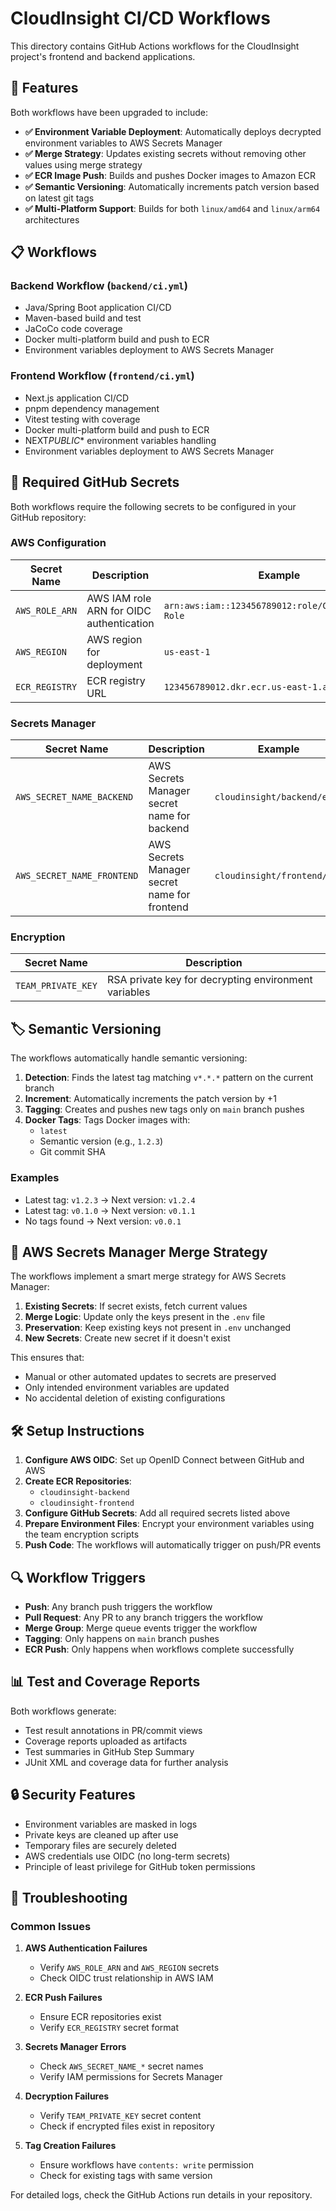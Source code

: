 # CloudInsight CI/CD Workflows

This directory contains GitHub Actions workflows for the CloudInsight project's frontend and backend applications.

## 🚀 Features

Both workflows have been upgraded to include:

- **✅ Environment Variable Deployment**: Automatically deploys decrypted environment variables to AWS Secrets Manager
- **✅ Merge Strategy**: Updates existing secrets without removing other values using merge strategy
- **✅ ECR Image Push**: Builds and pushes Docker images to Amazon ECR
- **✅ Semantic Versioning**: Automatically increments patch version based on latest git tags
- **✅ Multi-Platform Support**: Builds for both `linux/amd64` and `linux/arm64` architectures

## 📋 Workflows

### Backend Workflow (`backend/ci.yml`)

- Java/Spring Boot application CI/CD
- Maven-based build and test
- JaCoCo code coverage
- Docker multi-platform build and push to ECR
- Environment variables deployment to AWS Secrets Manager

### Frontend Workflow (`frontend/ci.yml`)

- Next.js application CI/CD
- pnpm dependency management
- Vitest testing with coverage
- Docker multi-platform build and push to ECR
- NEXT*PUBLIC*\* environment variables handling
- Environment variables deployment to AWS Secrets Manager

## 🔐 Required GitHub Secrets

Both workflows require the following secrets to be configured in your GitHub repository:

### AWS Configuration

| Secret Name    | Description                              | Example                                             |
| -------------- | ---------------------------------------- | --------------------------------------------------- |
| `AWS_ROLE_ARN` | AWS IAM role ARN for OIDC authentication | `arn:aws:iam::123456789012:role/GitHubActions-Role` |
| `AWS_REGION`   | AWS region for deployment                | `us-east-1`                                         |
| `ECR_REGISTRY` | ECR registry URL                         | `123456789012.dkr.ecr.us-east-1.amazonaws.com`      |

### Secrets Manager

| Secret Name                | Description                                  | Example                     |
| -------------------------- | -------------------------------------------- | --------------------------- |
| `AWS_SECRET_NAME_BACKEND`  | AWS Secrets Manager secret name for backend  | `cloudinsight/backend/env`  |
| `AWS_SECRET_NAME_FRONTEND` | AWS Secrets Manager secret name for frontend | `cloudinsight/frontend/env` |

### Encryption

| Secret Name        | Description                                          |
| ------------------ | ---------------------------------------------------- |
| `TEAM_PRIVATE_KEY` | RSA private key for decrypting environment variables |

## 🏷️ Semantic Versioning

The workflows automatically handle semantic versioning:

1. **Detection**: Finds the latest tag matching `v*.*.*` pattern on the current branch
2. **Increment**: Automatically increments the patch version by +1
3. **Tagging**: Creates and pushes new tags only on `main` branch pushes
4. **Docker Tags**: Tags Docker images with:
   - `latest`
   - Semantic version (e.g., `1.2.3`)
   - Git commit SHA

### Examples

- Latest tag: `v1.2.3` → Next version: `v1.2.4`
- Latest tag: `v0.1.0` → Next version: `v0.1.1`
- No tags found → Next version: `v0.0.1`

## 🔄 AWS Secrets Manager Merge Strategy

The workflows implement a smart merge strategy for AWS Secrets Manager:

1. **Existing Secrets**: If secret exists, fetch current values
2. **Merge Logic**: Update only the keys present in the `.env` file
3. **Preservation**: Keep existing keys not present in `.env` unchanged
4. **New Secrets**: Create new secret if it doesn't exist

This ensures that:

- Manual or other automated updates to secrets are preserved
- Only intended environment variables are updated
- No accidental deletion of existing configurations

## 🛠️ Setup Instructions

1. **Configure AWS OIDC**: Set up OpenID Connect between GitHub and AWS
2. **Create ECR Repositories**:
   - `cloudinsight-backend`
   - `cloudinsight-frontend`
3. **Configure GitHub Secrets**: Add all required secrets listed above
4. **Prepare Environment Files**: Encrypt your environment variables using the team encryption scripts
5. **Push Code**: The workflows will automatically trigger on push/PR events

## 🔍 Workflow Triggers

- **Push**: Any branch push triggers the workflow
- **Pull Request**: Any PR to any branch triggers the workflow
- **Merge Group**: Merge queue events trigger the workflow
- **Tagging**: Only happens on `main` branch pushes
- **ECR Push**: Only happens when workflows complete successfully

## 📊 Test and Coverage Reports

Both workflows generate:

- Test result annotations in PR/commit views
- Coverage reports uploaded as artifacts
- Test summaries in GitHub Step Summary
- JUnit XML and coverage data for further analysis

## 🔒 Security Features

- Environment variables are masked in logs
- Private keys are cleaned up after use
- Temporary files are securely deleted
- AWS credentials use OIDC (no long-term secrets)
- Principle of least privilege for GitHub token permissions

## 🚨 Troubleshooting

### Common Issues

1. **AWS Authentication Failures**

   - Verify `AWS_ROLE_ARN` and `AWS_REGION` secrets
   - Check OIDC trust relationship in AWS IAM

2. **ECR Push Failures**

   - Ensure ECR repositories exist
   - Verify `ECR_REGISTRY` secret format

3. **Secrets Manager Errors**

   - Check `AWS_SECRET_NAME_*` secret names
   - Verify IAM permissions for Secrets Manager

4. **Decryption Failures**

   - Verify `TEAM_PRIVATE_KEY` secret content
   - Check if encrypted files exist in repository

5. **Tag Creation Failures**
   - Ensure workflows have `contents: write` permission
   - Check for existing tags with same version

For detailed logs, check the GitHub Actions run details in your repository.
